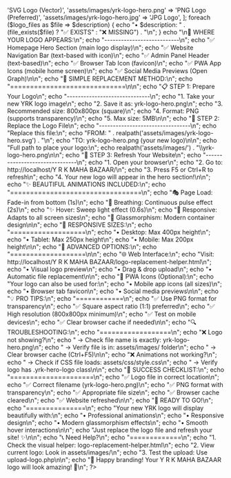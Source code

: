 <?php
// YRK Logo Replacement Guide and Helper
// Complete instructions for replacing the YRK logo on your website

echo "🎯 YRK LOGO REPLACEMENT - COMPLETE GUIDE\n";
echo "=======================================\n\n";

echo "📁 CURRENT LOGO STATUS:\n";
echo "----------------------\n";

// Check what logo files exist
$logo_files = [
    'assets/images/yrk-logo-hero.svg' => 'SVG Logo (Vector)',
    'assets/images/yrk-logo-hero.png' => 'PNG Logo (Preferred)',
    'assets/images/yrk-logo-hero.jpg' => 'JPG Logo',
];

foreach ($logo_files as $file => $description) {
    echo "• $description: " . (file_exists($file) ? "✅ EXISTS" : "❌ MISSING") . "\n";
}

echo "\n📍 WHERE YOUR LOGO APPEARS:\n";
echo "---------------------------\n";
echo "✅ Homepage Hero Section (main logo display)\n";
echo "✅ Website Navigation Bar (text-based with icon)\n";
echo "✅ Admin Panel Header (text-based)\n";
echo "✅ Browser Tab Icon (favicon)\n";
echo "✅ PWA App Icons (mobile home screen)\n";
echo "✅ Social Media Previews (Open Graph)\n\n";

echo "🚀 SIMPLE REPLACEMENT METHOD:\n";
echo "=============================\n\n";

echo "📋 STEP 1: Prepare Your Logo\n";
echo "------------------------------\n";
echo "1. Take your new YRK logo image\n";
echo "2. Save it as: yrk-logo-hero.png\n";
echo "3. Recommended size: 800x800px (square)\n";
echo "4. Format: PNG (supports transparency)\n";
echo "5. Max size: 5MB\n\n";

echo "📁 STEP 2: Replace the Logo File\n";
echo "---------------------------------\n";
echo "Replace this file:\n";
echo "FROM: " . realpath('assets/images/yrk-logo-hero.svg') . "\n";
echo "TO:   yrk-logo-hero.png (your new logo)\n\n";

echo "Full path to place your logo:\n";
echo realpath('assets/images/') . "\\yrk-logo-hero.png\n\n";

echo "🎨 STEP 3: Refresh Your Website\n";
echo "-------------------------------\n";
echo "1. Open your browser\n";
echo "2. Go to: http://localhost/Y R K MAHA BAZAAR/\n";
echo "3. Press F5 or Ctrl+R to refresh\n";
echo "4. Your new logo will appear in the hero section!\n\n";

echo "✨ BEAUTIFUL ANIMATIONS INCLUDED:\n";
echo "=================================\n";
echo "🎭 Page Load: Fade-in from bottom (1s)\n";
echo "💓 Breathing: Continuous pulse effect (2s)\n";
echo "✨ Hover: Sweep light effect (0.6s)\n";
echo "📱 Responsive: Adapts to all screen sizes\n";
echo "🌟 Glassmorphism: Modern container design\n\n";

echo "📱 RESPONSIVE SIZES:\n";
echo "===================\n";
echo "• Desktop: Max 400px height\n";
echo "• Tablet: Max 250px height\n";
echo "• Mobile: Max 200px height\n\n";

echo "🔧 ADVANCED OPTIONS:\n";
echo "===================\n\n";

echo "🌐 Web Interface:\n";
echo "Visit: http://localhost/Y R K MAHA BAZAAR/logo-replacement-helper.html\n";
echo "• Visual logo preview\n";
echo "• Drag & drop upload\n";
echo "• Automatic file replacement\n\n";

echo "📱 PWA Icons (Optional):\n";
echo "Your logo can also be used for:\n";
echo "• Mobile app icons (all sizes)\n";
echo "• Browser tab favicon\n";
echo "• Social media previews\n\n";

echo "💡 PRO TIPS:\n";
echo "============\n";
echo "✅ Use PNG format for transparency\n";
echo "✅ Square aspect ratio (1:1) preferred\n";
echo "✅ High resolution (800x800px minimum)\n";
echo "✅ Test on mobile devices\n";
echo "✅ Clear browser cache if needed\n\n";

echo "🔍 TROUBLESHOOTING:\n";
echo "==================\n";
echo "❌ Logo not showing?\n";
echo "   → Check file name is exactly: yrk-logo-hero.png\n";
echo "   → Verify file is in: assets/images/ folder\n";
echo "   → Clear browser cache (Ctrl+F5)\n\n";

echo "❌ Animations not working?\n";
echo "   → Check if CSS file loads: assets/css/style.css\n";
echo "   → Verify logo has .yrk-hero-logo class\n\n";

echo "🎉 SUCCESS CHECKLIST:\n";
echo "=====================\n";
echo "✅ Logo file in correct location\n";
echo "✅ Correct filename (yrk-logo-hero.png)\n";
echo "✅ PNG format with transparency\n";
echo "✅ Appropriate file size\n";
echo "✅ Browser cache cleared\n";
echo "✅ Website refreshed\n\n";

echo "🚀 READY TO GO!\n";
echo "===============\n";
echo "Your new YRK logo will display beautifully with:\n";
echo "• Professional animations\n";
echo "• Responsive design\n";
echo "• Modern glassmorphism effects\n";
echo "• Smooth hover interactions\n\n";

echo "Just replace the logo file and refresh your site! ✨\n\n";

echo "📞 Need Help?\n";
echo "=============\n";
echo "1. Check the visual helper: logo-replacement-helper.html\n";
echo "2. View current logo: Look in assets/images/\n";
echo "3. Test the upload: Use upload-logo.php\n\n";

echo "🎊 Happy branding! Your Y R K MAHA BAZAAR logo will look amazing! 🎊\n";
?>
